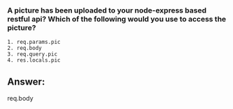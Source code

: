 ### A picture has been uploaded to your node-express based restful api?  Which of the following would you use to access the picture?

```
1. req.params.pic
2. req.body
3. req.query.pic
4. res.locals.pic
```

## Answer:

req.body